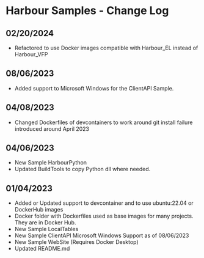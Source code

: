 # Harbour Samples - Change Log

## 02/20/2024
* Refactored to use Docker images compatible with Harbour_EL instead of Harbour_VFP

## 08/06/2023
* Added support to Microsoft Windows for the ClientAPI Sample.

## 04/08/2023
* Changed Dockerfiles of devcontainers to work around git install failure introduced around April 2023

## 04/06/2023
* New Sample HarbourPython
* Updated BuildTools to copy Python dll where needed.

## 01/04/2023
* Added or Updated support to devcontainer and to use ubuntu:22.04 or DockerHub images
* Docker folder with Dockerfiles used as base images for many projects. They are in Docker Hub.
* New Sample LocalTables
* New Sample ClientAPI      Microsoft Windows Support as of 08/06/2023   
* New Sample WebSite        (Requires Docker Desktop)
* Updated README.md
